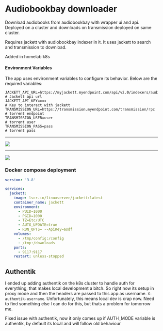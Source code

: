 # Audiobookbay downloader

Download audiobooks from audiobookbay with wrapper ui and api. Deployed on a cluster and downloads on transmission deployed on same cluster.

Requires jackett with audiobookbay indexer in it. It uses jackett to search and transmission to download.

Added in homelab k8s

#### Environment Variables
The app uses environment variables to configure its behavior. Below are the required variables:

```env
JACKETT_API_URL=https://myjackett.myendpoint.com/api/v2.0/indexers/audiobookbay/results         # Jackett api url
JACKETT_API_KEY=xxx                                                                             # Key to interact with jackett
TRANSMISSION_URL=https://transmission.myendpoint.com/transmission/rpc                           # torrent endpoint
TRANSMISSION_USER=user                                                                          # torrent user
TRANSMISSION_PASS=pass                                                                          # torrent pass
```

---

![](https://i.imgur.com/mwuvB5z.png)

---

![](https://i.imgur.com/ccUBle0.png)


### Docker compose deployment

```yaml
version: '3.8'

services:
  jackett:
    image: lscr.io/linuxserver/jackett:latest
    container_name: jackett
    environment:
      - PUID=1000
      - PGID=1000
      - TZ=Etc/UTC
      - AUTO_UPDATE=true
      - RUN_OPTS= --ApiKey=asdf
    volumes:
      - /tmp/config:/config
      - /tmp:/downloads
    ports:
      - 9117:9117
    restart: unless-stopped
```

## Authentik

I ended up adding authentik on the k8s cluster to handle auth for everything, that makes local development a bitch. So right now its setup in proxy mode and then the headers are passed to this app as username.
`X-authentik-username`. Unfortunately, this means local dev is crap now. Need to find something else I can do for this, but thats a problem for tomorrow me.

Fixed issue with authentik, now it only comes up if AUTH_MODE variable is authentik, by default its local and will follow old behaviour
